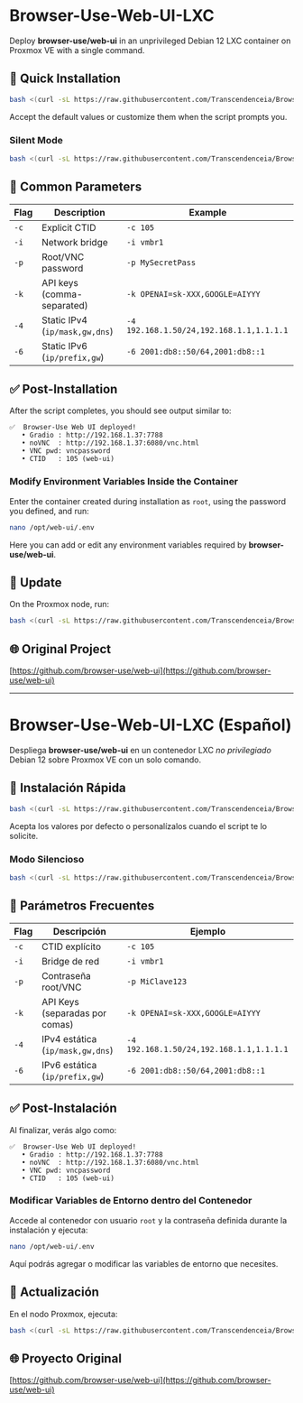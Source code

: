 # Browser-Use-Web-UI-LXC

Deploy **browser-use/web-ui** in an unprivileged Debian 12 LXC container on Proxmox VE with a single command.

## 🚀 Quick Installation

```bash
bash <(curl -sL https://raw.githubusercontent.com/Transcendenceia/Browser-Use-Web-UI-LXC/main/create-webui-user-lxc.sh)
```

Accept the default values or customize them when the script prompts you.

### Silent Mode

```bash
bash <(curl -sL https://raw.githubusercontent.com/Transcendenceia/Browser-Use-Web-UI-LXC/main/create-webui-user-lxc.sh) -q
```

## 🔧 Common Parameters

| Flag | Description                    | Example                                  |
| ---- | ------------------------------ | ---------------------------------------- |
| `-c` | Explicit CTID                  | `-c 105`                                 |
| `-i` | Network bridge                 | `-i vmbr1`                               |
| `-p` | Root/VNC password              | `-p MySecretPass`                        |
| `-k` | API keys (comma-separated)     | `-k OPENAI=sk-XXX,GOOGLE=AIYYY`          |
| `-4` | Static IPv4 (`ip/mask,gw,dns`) | `-4 192.168.1.50/24,192.168.1.1,1.1.1.1` |
| `-6` | Static IPv6 (`ip/prefix,gw`)   | `-6 2001:db8::50/64,2001:db8::1`         |

## ✅ Post-Installation

After the script completes, you should see output similar to:

```
✅  Browser-Use Web UI deployed!
   • Gradio : http://192.168.1.37:7788
   • noVNC  : http://192.168.1.37:6080/vnc.html
   • VNC pwd: vncpassword
   • CTID   : 105 (web-ui)
```

### Modify Environment Variables Inside the Container

Enter the container created during installation as `root`, using the password you defined, and run:

```bash
nano /opt/web-ui/.env
```

Here you can add or edit any environment variables required by **browser-use/web-ui**.

## 🔄 Update

On the Proxmox node, run:

```bash
bash <(curl -sL https://raw.githubusercontent.com/Transcendenceia/Browser-Use-Web-UI-LXC/main/update-webui.sh)
```

## 🌐 Original Project

[https://github.com/browser-use/web-ui](https://github.com/browser-use/web-ui)

---

# Browser-Use-Web-UI-LXC (Español)

Despliega **browser-use/web-ui** en un contenedor LXC *no privilegiado* Debian 12 sobre Proxmox VE con un solo comando.

## 🚀 Instalación Rápida

```bash
bash <(curl -sL https://raw.githubusercontent.com/Transcendenceia/Browser-Use-Web-UI-LXC/main/create-webui-user-lxc.sh)
```

Acepta los valores por defecto o personalízalos cuando el script te lo solicite.

### Modo Silencioso

```bash
bash <(curl -sL https://raw.githubusercontent.com/Transcendenceia/Browser-Use-Web-UI-LXC/main/create-webui-user-lxc.sh) -q
```

## 🔧 Parámetros Frecuentes

| Flag | Descripción                      | Ejemplo                                  |
| ---- | -------------------------------- | ---------------------------------------- |
| `-c` | CTID explícito                   | `-c 105`                                 |
| `-i` | Bridge de red                    | `-i vmbr1`                               |
| `-p` | Contraseña root/VNC              | `-p MiClave123`                          |
| `-k` | API Keys (separadas por comas)   | `-k OPENAI=sk-XXX,GOOGLE=AIYYY`          |
| `-4` | IPv4 estática (`ip/mask,gw,dns`) | `-4 192.168.1.50/24,192.168.1.1,1.1.1.1` |
| `-6` | IPv6 estática (`ip/prefix,gw`)   | `-6 2001:db8::50/64,2001:db8::1`         |

## ✅ Post-Instalación

Al finalizar, verás algo como:

```
✅  Browser-Use Web UI deployed!
   • Gradio : http://192.168.1.37:7788
   • noVNC  : http://192.168.1.37:6080/vnc.html
   • VNC pwd: vncpassword
   • CTID   : 105 (web-ui)
```

### Modificar Variables de Entorno dentro del Contenedor

Accede al contenedor con usuario `root` y la contraseña definida durante la instalación y ejecuta:

```bash
nano /opt/web-ui/.env
```

Aquí podrás agregar o modificar las variables de entorno que necesites.

## 🔄 Actualización

En el nodo Proxmox, ejecuta:

```bash
bash <(curl -sL https://raw.githubusercontent.com/Transcendenceia/Browser-Use-Web-UI-LXC/main/update-webui.sh)
```

## 🌐 Proyecto Original

[https://github.com/browser-use/web-ui](https://github.com/browser-use/web-ui)
